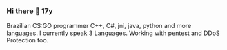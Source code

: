 ### Hi there 👋 17y
Brazilian CS:GO programmer
C++, C#, jni, java, python and more languages.
I currently speak 3 Languages.
Working with pentest and DDoS Protection too.

<!--
**hartzDEUSx/hartzDEUSx** is a ✨ _special_ ✨ repository because its `README.md` (this file) appears on your GitHub profile.

17y
Brazilian programmer
C++, C#, jni, java, python and more languages;
I currently speak 3 Languages;
Working with pentest and DDoS Protection too.
